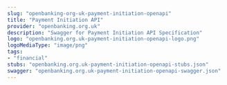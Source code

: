 ```yaml
---
slug: "openbanking-org-uk-payment-initiation-openapi"
title: "Payment Initiation API"
provider: "openbanking.org.uk"
description: "Swagger for Payment Initiation API Specification"
logo: "openbanking.org.uk-payment-initiation-openapi-logo.png"
logoMediaType: "image/png"
tags:
- "financial"
stubs: "openbanking.org.uk-payment-initiation-openapi-stubs.json"
swagger: "openbanking.org.uk-payment-initiation-openapi-swagger.json"
---
```

